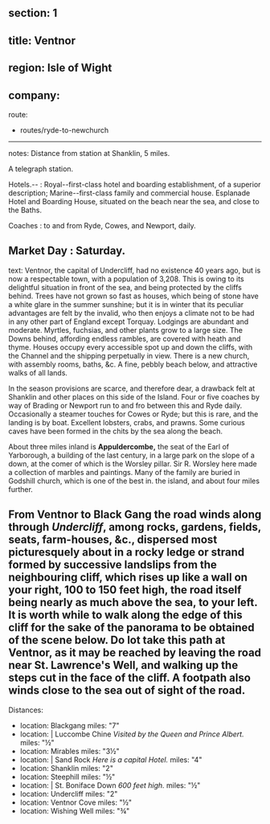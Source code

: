 section: 1
----
title: Ventnor
----
region: Isle of Wight
----
company:
----
route:
- routes/ryde-to-newchurch
----
notes: Distance from station at Shanklin, 5 miles.

A telegraph station.

Hotels.--
: Royal--first-class hotel and boarding establishment, of a superior description; Marine--first-class family and commercial house. Esplanade Hotel and Boarding House, situated on the beach near the sea, and close to the Baths.

Coaches
: to and from Ryde, Cowes, and Newport, daily.

Market Day
: Saturday.
----
text: Ventnor, the capital of Undercliff, had no existence 40 years ago, but is now a respectable town, with a population of 3,208. This is owing to its delightful situation in front of the sea, and being protected by the cliffs behind. Trees have not grown so fast as houses, which being of stone have a white glare in the summer sunshine; but it is in winter that its peculiar advantages are felt by the invalid, who then enjoys a climate not to be had in any other part of England except Torquay. Lodgings are abundant and moderate. Myrtles, fuchsias, and other plants grow to a large size. The Downs behind, affording endless rambles, are covered with heath and thyme. Houses occupy every accessible spot up and down the cliffs, with the Channel and the shipping perpetually in view. There is a new church, with assembly rooms, baths, &c. A fine, pebbly beach below, and attractive walks of all lands.

In the season provisions are scarce, and therefore dear, a drawback felt at Shanklin and other places on this side of the Island. Four or five coaches by way of Brading or Newport run to and fro between this and Ryde daily. Occasionally a steamer touches for Cowes or Ryde; but this is rare, and the landing is by boat. Excellent lobsters, crabs, and prawns. Some curious caves have been formed in the chits by the sea along the beach.

About three miles inland is **Appuldercombe,** the seat of the Earl of Yarborough, a building of the last century, in a large park on the slope of a down, at the comer of which is the Worsley pillar. Sir R. Worsley here made a collection of marbles and paintings. Many of the family are buried in Godshill church, which is one of the best in. the island, and about four miles further.

From Ventnor to Black Gang the road winds along through *Undercliff*, among rocks, gardens, fields, seats, farm-houses, &c., dispersed most picturesquely about in a rocky ledge or strand formed by successive landslips from the neighbouring cliff, which rises up like a wall on your right, 100 to 150 feet high, the road itself being nearly as much above the sea, to your left. It is worth while to walk along the edge of this cliff for the sake of the panorama to be obtained of the scene below. Do lot take this path at Ventnor, as it may be reached by leaving the road near St. Lawrence's Well, and walking up the steps cut in the face of the cliff. A footpath also winds close to the sea out of sight of the road.
----
Distances:

-
  location: Blackgang
  miles: "7"
-
  location: |
    Luccombe Chine
    *Visited by the Queen and Prince Albert.*
  miles: "½"
-
  location: Mirables
  miles: "3½"
-
  location: |
    Sand Rock
    *Here is a capital Hotel.*
  miles: "4"
-
  location: Shanklin
  miles: "2"
-
  location: Steephill
  miles: "½"
-
  location: |
    St. Boniface Down
    *600 feet high.*
  miles: "½"
-
  location: Undercliff
  miles: "2"
-
  location: Ventnor Cove
  miles: "½"
-
  location: Wishing Well
  miles: "¾"
